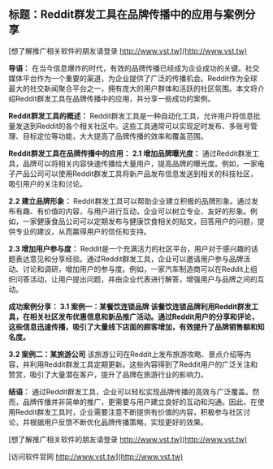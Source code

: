 ## **标题：Reddit群发工具在品牌传播中的应用与案例分享**

[想了解推广相关软件的朋友请登录 http://www.vst.tw](http://www.vst.tw)

**导语：**
在当今信息爆炸的时代，有效的品牌传播已经成为企业成功的关键。社交媒体平台作为一个重要的渠道，为企业提供了广泛的传播机会。Reddit作为全球最大的社交新闻聚合平台之一，拥有庞大的用户群体和活跃的社区氛围。本文将介绍Reddit群发工具在品牌传播中的应用，并分享一些成功的案例。

**Reddit群发工具的概述：**
Reddit群发工具是一种自动化工具，允许用户将信息批量发送到Reddit的各个相关社区中。这些工具通常可以实现定时发布、多账号管理、目标定位等功能，大大提高了品牌传播的效率和覆盖范围。

**Reddit群发工具在品牌传播中的应用：**
**2.1 增加品牌曝光度：**
通过Reddit群发工具，品牌可以将相关内容快速传播给大量用户，提高品牌的曝光度。例如，一家电子产品公司可以使用Reddit群发工具将新产品发布信息发送到相关的科技社区，吸引用户的关注和讨论。

**2.2 建立品牌形象：**
Reddit群发工具可以帮助企业建立积极的品牌形象。通过发布有趣、有价值的内容，与用户进行互动，企业可以树立专业、友好的形象。例如，一家健康食品公司可以定期发布与健康饮食相关的贴文，回答用户的问题，提供专业的建议，从而赢得用户的信任和支持。

**2.3 增加用户参与度：**
Reddit是一个充满活力的社区平台，用户对于感兴趣的话题表达意见和分享经验。通过Reddit群发工具，企业可以邀请用户参与品牌活动、讨论和调研，增加用户的参与度。例如，一家汽车制造商可以在Reddit上组织问答活动，让用户提出问题，并由企业代表进行解答，增强用户与品牌之间的互动。

**成功案例分享： 3.1 案例一：某餐饮连锁品牌 该餐饮连锁品牌利用Reddit群发工具，在相关社区发布优惠信息和新品推广活动。通过Reddit用户的分享和评论，这些信息迅速传播，吸引了大量线下店面的顾客增加，有效提升了品牌销售额和知名度。**

**3.2 案例二：某旅游公司**
该旅游公司在Reddit上发布旅游攻略、景点介绍等内容，并利用Reddit群发工具定期更新。这些内容得到了Reddit用户的广泛关注和赞赏，吸引了大量潜在客户，提升了品牌在旅游行业的影响力。

**结语：**
通过Reddit群发工具，企业可以轻松实现品牌传播的高效与广泛覆盖。然而，品牌传播并非简单的推广，更需要与用户建立良好的互动和沟通。因此，在使用Reddit群发工具时，企业需要注意不断提供有价值的内容，积极参与社区讨论，并根据用户反馈不断优化品牌传播策略，实现更好的效果。

[想了解推广相关软件的朋友请登录 http://www.vst.tw](http://www.vst.tw)


[访问软件官网 http://www.vst.tw](http://www.vst.tw)
